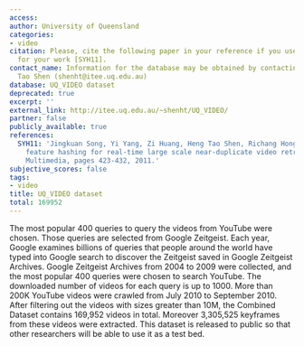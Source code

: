 ```yaml
---
access:
author: University of Queensland
categories:
- video
citation: Please, cite the following paper in your reference if you use this database
  for your work [SYH11].
contact_name: Information for the database may be obtained by contacting Prof. Heng
  Tao Shen (shenht@itee.uq.edu.au)
database: UQ_VIDEO dataset
deprecated: true
excerpt: ''
external_link: http://itee.uq.edu.au/~shenht/UQ_VIDEO/
partner: false
publicly_available: true
references:
  SYH11: 'Jingkuan Song, Yi Yang, Zi Huang, Heng Tao Shen, Richang Hong: Multiple
    feature hashing for real-time large scale near-duplicate video retrieval. ACM
    Multimedia, pages 423-432, 2011.'
subjective_scores: false
tags:
- video
title: UQ_VIDEO dataset
total: 169952
---
```


The most popular 400 queries to query the videos from YouTube were chosen. Those queries are selected from Google Zeitgeist. Each year, Google examines billions of queries that people around the world have typed into Google search to discover the Zeitgeist saved in Google Zeitgeist Archives. Google Zeitgeist Archives from 2004 to 2009 were collected, and the most popular 400 queries were chosen to search YouTube. The downloaded number of videos for each query is up to 1000. More than 200K YouTube videos were crawled from July 2010 to September 2010. After filtering out the videos with sizes greater than 10M, the Combined Dataset contains 169,952 videos in total. Moreover 3,305,525  keyframes from these videos were extracted. This dataset is released to public so that other researchers will be able to use it as a test bed.

